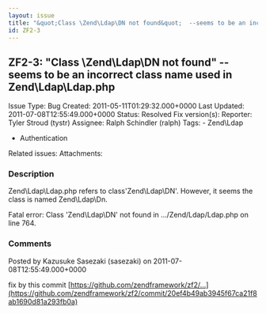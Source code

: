 ```yaml
---
layout: issue
title: "&quot;Class \Zend\Ldap\DN not found&quot;  --seems to be an incorrect class name used in Zend\Ldap\Ldap.php"
id: ZF2-3
---
```


ZF2-3: "Class \\Zend\\Ldap\\DN not found" --seems to be an incorrect class name used in Zend\\Ldap\\Ldap.php
------------------------------------------------------------------------------------------------------------

 Issue Type: Bug Created: 2011-05-11T01:29:32.000+0000 Last Updated: 2011-07-08T12:55:49.000+0000 Status: Resolved Fix version(s): 
 Reporter:  Tyler Stroud (tystr)  Assignee:  Ralph Schindler (ralph)  Tags: - Zend\\Ldap
- Authentication
 
 Related issues: 
 Attachments: 
### Description

Zend\\Ldap\\Ldap.php refers to class'Zend\\Ldap\\DN'. However, it seems the class is named Zend\\Ldap\\Dn.

Fatal error: Class 'Zend\\Ldap\\DN' not found in .../Zend/Ldap/Ldap.php on line 764.

 

 

### Comments

Posted by Kazusuke Sasezaki (sasezaki) on 2011-07-08T12:55:49.000+0000

fix by this commit [https://github.com/zendframework/zf2/…](https://github.com/zendframework/zf2/commit/20ef4b49ab3945f67ca21f8ab1690d81a293fb0a)

 

 
